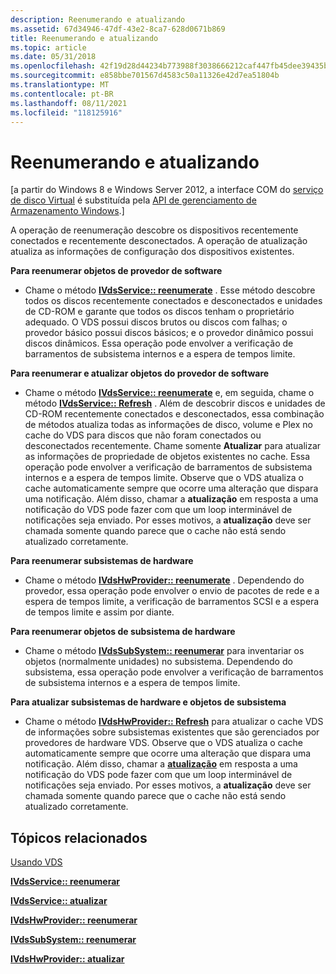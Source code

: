 ```yaml
---
description: Reenumerando e atualizando
ms.assetid: 67d34946-47df-43e2-8ca7-628d0671b869
title: Reenumerando e atualizando
ms.topic: article
ms.date: 05/31/2018
ms.openlocfilehash: 42f19d28d44234b773988f3038666212caf447fb45dee39435b0d99169f92212
ms.sourcegitcommit: e858bbe701567d4583c50a11326e42d7ea51804b
ms.translationtype: MT
ms.contentlocale: pt-BR
ms.lasthandoff: 08/11/2021
ms.locfileid: "118125916"
---
```

# <a name="reenumerating-and-refreshing"></a>Reenumerando e atualizando

\[a partir do Windows 8 e Windows Server 2012, a interface COM do [serviço de disco Virtual](virtual-disk-service-portal.md) é substituída pela [API de gerenciamento de Armazenamento Windows](/previous-versions/windows/desktop/stormgmt/windows-storage-management-api-portal).\]

A operação de reenumeração descobre os dispositivos recentemente conectados e recentemente desconectados. A operação de atualização atualiza as informações de configuração dos dispositivos existentes.

**Para reenumerar objetos de provedor de software**

-   Chame o método [**IVdsService:: reenumerate**](/windows/desktop/api/Vds/nf-vds-ivdsservice-reenumerate) . Esse método descobre todos os discos recentemente conectados e desconectados e unidades de CD-ROM e garante que todos os discos tenham o proprietário adequado. O VDS possui discos brutos ou discos com falhas; o provedor básico possui discos básicos; e o provedor dinâmico possui discos dinâmicos. Essa operação pode envolver a verificação de barramentos de subsistema internos e a espera de tempos limite.

**Para reenumerar e atualizar objetos do provedor de software**

-   Chame o método [**IVdsService:: reenumerate**](/windows/desktop/api/Vds/nf-vds-ivdsservice-reenumerate) e, em seguida, chame o método [**IVdsService:: Refresh**](/windows/desktop/api/Vds/nf-vds-ivdsservice-refresh) . Além de descobrir discos e unidades de CD-ROM recentemente conectados e desconectados, essa combinação de métodos atualiza todas as informações de disco, volume e Plex no cache do VDS para discos que não foram conectados ou desconectados recentemente. Chame somente **Atualizar** para atualizar as informações de propriedade de objetos existentes no cache. Essa operação pode envolver a verificação de barramentos de subsistema internos e a espera de tempos limite. Observe que o VDS atualiza o cache automaticamente sempre que ocorre uma alteração que dispara uma notificação. Além disso, chamar a **atualização** em resposta a uma notificação do VDS pode fazer com que um loop interminável de notificações seja enviado. Por esses motivos, a **atualização** deve ser chamada somente quando parece que o cache não está sendo atualizado corretamente.

**Para reenumerar subsistemas de hardware**

-   Chame o método [**IVdsHwProvider:: reenumerate**](/windows/desktop/api/Vds/nf-vds-ivdshwprovider-reenumerate) . Dependendo do provedor, essa operação pode envolver o envio de pacotes de rede e a espera de tempos limite, a verificação de barramentos SCSI e a espera de tempos limite e assim por diante.

**Para reenumerar objetos de subsistema de hardware**

-   Chame o método [**IVdsSubSystem:: reenumerar**](/windows/desktop/api/Vds/nf-vds-ivdssubsystem-reenumerate) para inventariar os objetos (normalmente unidades) no subsistema. Dependendo do subsistema, essa operação pode envolver a verificação de barramentos de subsistema internos e a espera de tempos limite.

**Para atualizar subsistemas de hardware e objetos de subsistema**

-   Chame o método [**IVdsHwProvider:: Refresh**](/windows/desktop/api/Vds/nf-vds-ivdshwprovider-refresh) para atualizar o cache VDS de informações sobre subsistemas existentes que são gerenciados por provedores de hardware VDS. Observe que o VDS atualiza o cache automaticamente sempre que ocorre uma alteração que dispara uma notificação. Além disso, chamar a [**atualização**](/windows/desktop/api/Vds/nf-vds-ivdsservice-refresh) em resposta a uma notificação do VDS pode fazer com que um loop interminável de notificações seja enviado. Por esses motivos, a **atualização** deve ser chamada somente quando parece que o cache não está sendo atualizado corretamente.

## <a name="related-topics"></a>Tópicos relacionados

<dl> <dt>

[Usando VDS](using-vds.md)
</dt> <dt>

[**IVdsService:: reenumerar**](/windows/desktop/api/Vds/nf-vds-ivdsservice-reenumerate)
</dt> <dt>

[**IVdsService:: atualizar**](/windows/desktop/api/Vds/nf-vds-ivdsservice-refresh)
</dt> <dt>

[**IVdsHwProvider:: reenumerar**](/windows/desktop/api/Vds/nf-vds-ivdshwprovider-reenumerate)
</dt> <dt>

[**IVdsSubSystem:: reenumerar**](/windows/desktop/api/Vds/nf-vds-ivdssubsystem-reenumerate)
</dt> <dt>

[**IVdsHwProvider:: atualizar**](/windows/desktop/api/Vds/nf-vds-ivdshwprovider-refresh)
</dt> </dl>

 

 
